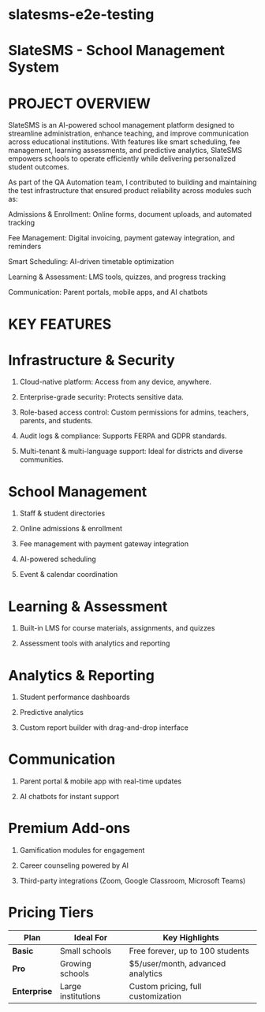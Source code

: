 # slatesms-e2e-testing

# SlateSMS - School Management System

# PROJECT OVERVIEW

SlateSMS is an AI-powered school management platform designed to streamline administration, enhance teaching, and improve communication across educational institutions. With features like smart scheduling, fee management, learning assessments, and predictive analytics, SlateSMS empowers schools to operate efficiently while delivering personalized student outcomes.

As part of the QA Automation team, I contributed to building and maintaining the test infrastructure that ensured product reliability across modules such as:

Admissions & Enrollment: Online forms, document uploads, and automated tracking

Fee Management: Digital invoicing, payment gateway integration, and reminders

Smart Scheduling: AI-driven timetable optimization

Learning & Assessment: LMS tools, quizzes, and progress tracking

Communication: Parent portals, mobile apps, and AI chatbots

# KEY FEATURES
# Infrastructure & Security
1. Cloud-native platform: Access from any device, anywhere.

2. Enterprise-grade security: Protects sensitive data.

3. Role-based access control: Custom permissions for admins, teachers, parents, and students.

4. Audit logs & compliance: Supports FERPA and GDPR standards.

5. Multi-tenant & multi-language support: Ideal for districts and diverse communities.

# School Management
1. Staff & student directories

2. Online admissions & enrollment

3. Fee management with payment gateway integration

4. AI-powered scheduling

5. Event & calendar coordination

# Learning & Assessment
1. Built-in LMS for course materials, assignments, and quizzes

2. Assessment tools with analytics and reporting

# Analytics & Reporting
1. Student performance dashboards

2. Predictive analytics

3. Custom report builder with drag-and-drop interface

# Communication
1. Parent portal & mobile app with real-time updates

2. AI chatbots for instant support

# Premium Add-ons
1. Gamification modules for engagement

2. Career counseling powered by AI

3. Third-party integrations (Zoom, Google Classroom, Microsoft Teams)

# Pricing Tiers  

| Plan       | Ideal For        | Key Highlights                        |
|------------|------------------|---------------------------------------|
| **Basic**      | Small schools     | Free forever, up to 100 students       |
| **Pro**        | Growing schools   | $5/user/month, advanced analytics      |
| **Enterprise** | Large institutions| Custom pricing, full customization     |

